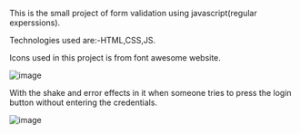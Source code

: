 This is the small project of form validation using javascript(regular experssions).

Technologies used are:-HTML,CSS,JS.

Icons used in this project is from font awesome website.



![image](https://user-images.githubusercontent.com/90966838/198387444-50c4f124-a1c1-4690-a056-a869a7a3ee7d.png)

With the shake and error effects in it when someone tries to press the login button without entering the credentials.

![image](https://user-images.githubusercontent.com/90966838/198387607-1d3a811e-0a5e-4918-9b78-75e479824525.png)
